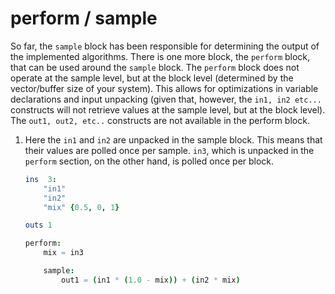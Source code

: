 # perform / sample

So far, the `sample` block has been responsible for determining the output of the implemented algorithms. There is one more block, the `perform` block, that can be used around the `sample` block. The `perform` block does not operate at the sample level, but at the block level (determined by the vector/buffer size of your system). This allows for optimizations in variable declarations and input unpacking (given that, however, the `in1, in2 etc...` constructs will not retrieve values at the sample level, but at the block level). The `out1, out2, etc..` constructs are not available in the perform block.

1) Here the `in1` and `in2` are unpacked in the sample block. This means that their values are polled once per sample. `in3`, which is unpacked in the `perform` section, on the other hand, is polled once per block.

    ```nim
    ins  3:
        "in1"
        "in2"
        "mix" {0.5, 0, 1}

    outs 1

    perform:
        mix = in3

        sample:
            out1 = (in1 * (1.0 - mix)) + (in2 * mix)
    ```